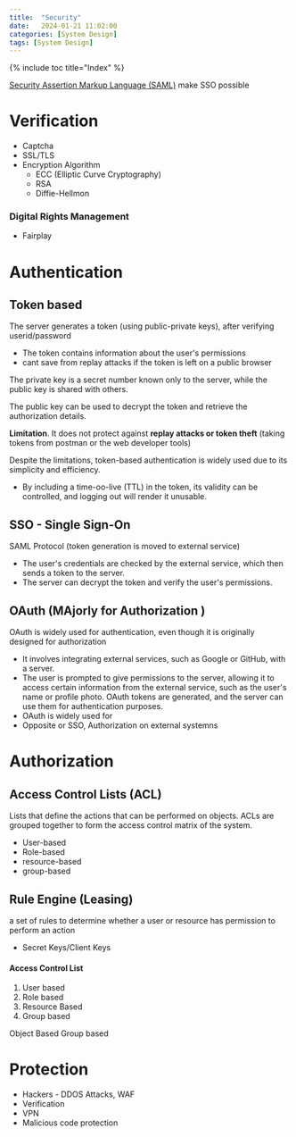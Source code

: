 ```yaml
---
title:  "Security"
date:   2024-01-21 11:02:00
categories: [System Design]
tags: [System Design]
---
```


{% include toc title="Index" %}

[Security Assertion Markup Language (SAML)](https://www.cloudflare.com/learning/access-management/what-is-saml/#:~:text=Security%20Assertion%20Markup%20Language%2C%20or,that%20authentication%20to%20multiple%20applications)
make SSO possible

# Verification

- Captcha
- SSL/TLS
- Encryption Algorithm
    - ECC (Elliptic Curve Cryptography)
    - RSA
    - Diffie-Hellmon

### Digital Rights Management

- Fairplay

# Authentication

## Token based

The server generates a token (using public-private keys), after verifying
userid/password

- The token contains information about the user's permissions
- cant save from replay attacks if the token is left on a public browser

The private key is a secret number known only to the server, while the public
key is shared with others.

The public key can be used to decrypt the token and retrieve the authorization
details.

**Limitation**.
It does not protect against **replay attacks or token theft** (taking tokens
from postman or the web developer tools)

Despite the limitations, token-based authentication is widely used due to its
simplicity and efficiency.

- By including a time-oo-live (TTL) in the token, its validity can be
  controlled, and logging out will render it unusable.

## SSO - Single Sign-On

SAML Protocol (token generation is moved to external service)

- The user's credentials are checked by the external service, which then sends a
  token to the server.
- The server can decrypt the token and verify the user's permissions.

## OAuth (MAjorly for Authorization )

OAuth is widely used for authentication, even though it is originally designed
for authorization

- It involves integrating external services, such as Google or GitHub, with a
  server.
- The user is prompted to give permissions to the server, allowing it to access
  certain information from the external service,
  such as the user's name or profile photo. OAuth tokens are generated, and the
  server can use them for authentication purposes.
- OAuth is widely used for
- Opposite or SSO, Authorization on external systemns

# Authorization

## Access Control Lists (ACL)

Lists that define the actions that can be performed on objects. ACLs are grouped
together to form the access control matrix of the system.

- User-based
- Role-based
- resource-based
- group-based

## Rule Engine (Leasing)

a set of rules to determine whether a user or resource has permission to perform
an action

- Secret Keys/Client Keys

#### Access Control List

1. User based
2. Role based
3. Resource Based
4. Group based

Object Based
Group based

# Protection

- Hackers - DDOS Attacks, WAF
- Verification
- VPN
- Malicious code protection 